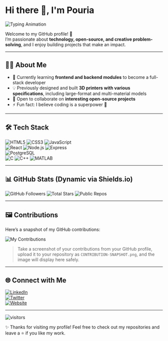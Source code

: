 # Hi there 👋, I'm Pouria

![Typing Animation](https://readme-typing-svg.demolab.com?font=Fira+Code&size=26&duration=2500&pause=500&color=00FF00&background=00000000&width=500&lines=Full-Stack+Developer;3D+Printer+Engineer;Open-Source+Enthusiast)

Welcome to my GitHub profile! 🚀  
I’m passionate about **technology, open-source, and creative problem-solving**, and I enjoy building projects that make an impact.

---

## 👨‍💻 About Me
- 🌱 Currently learning **frontend and backend modules** to become a full-stack developer  
- 💡 Previously designed and built **3D printers with various specifications**, including large-format and multi-material models  
- 🤝 Open to collaborate on **interesting open-source projects**  
- ⚡ Fun fact: I believe coding is a superpower 🦸

---

## 🛠️ Tech Stack
![HTML5](https://img.shields.io/badge/HTML5-E34F26?style=for-the-badge&logo=html5&logoColor=white)
![CSS3](https://img.shields.io/badge/CSS3-1572B6?style=for-the-badge&logo=css3&logoColor=white)
![JavaScript](https://img.shields.io/badge/JavaScript-F7DF1E?style=for-the-badge&logo=javascript&logoColor=black)  
![React](https://img.shields.io/badge/React-20232A?style=for-the-badge&logo=react&logoColor=61DAFB)
![Node.js](https://img.shields.io/badge/Node.js-339933?style=for-the-badge&logo=nodedotjs&logoColor=white)
![Express](https://img.shields.io/badge/Express-000000?style=for-the-badge&logo=express&logoColor=white)  
![PostgreSQL](https://img.shields.io/badge/PostgreSQL-316192?style=for-the-badge&logo=postgresql&logoColor=white)  
![C](https://img.shields.io/badge/C-00599C?style=for-the-badge&logo=c&logoColor=white)
![C++](https://img.shields.io/badge/C++-00599C?style=for-the-badge&logo=cplusplus&logoColor=white)
![MATLAB](https://img.shields.io/badge/MATLAB-FF8000?style=for-the-badge&logo=mathworks&logoColor=white)

---

## 📊 GitHub Stats (Dynamic via Shields.io)

![GitHub Followers](https://img.shields.io/github/followers/pouriavj?style=flat-square)
![Total Stars](https://img.shields.io/github/stars/pouriavj?style=flat-square)
![Public Repos](https://img.shields.io/github/repos/pouriavj?style=flat-square)

---

## 🖼️ Contributions
Here’s a snapshot of my GitHub contributions:

![My Contributions](https://raw.githubusercontent.com/pouriavj/pouriavj/main/CONTRIBUTION-SNAPSHOT.png)

> Take a screenshot of your contributions from your GitHub profile, upload it to your repository as `CONTRIBUTION-SNAPSHOT.png`, and the image will display here safely.

---

## 🌐 Connect with Me
[![LinkedIn](https://img.shields.io/badge/LinkedIn-blue?style=for-the-badge&logo=linkedin)](https://www.linkedin.com/in/YOUR-LINKEDIN)  
[![Twitter](https://img.shields.io/badge/Twitter-black?style=for-the-badge&logo=twitter)](https://twitter.com/YOUR-TWITTER)  
[![Website](https://img.shields.io/badge/Introduction-000?style=for-the-badge&logo=github)](https://pouriavj.github.io/introduction/)

---

![visitors](https://visitor-badge.laobi.icu/badge?page_id=pouriavj.pouriavj)

✨ Thanks for visiting my profile! Feel free to check out my repositories and leave a ⭐ if you like my work.
